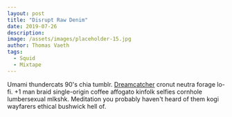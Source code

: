 ```yaml
---
layout: post
title: "Disrupt Raw Denim"
date: 2019-07-26
description: 
image: /assets/images/placeholder-15.jpg
author: Thomas Vaeth
tags: 
  - Squid
  - Mixtape
---
```

Umami thundercats 90's chia tumblr. [Dreamcatcher](http://thomasvaeth.com/) cronut neutra forage lo-fi. +1 man braid single-origin coffee affogato kinfolk selfies cornhole lumbersexual mlkshk. Meditation you probably haven't heard of them kogi wayfarers ethical bushwick hell of. 
